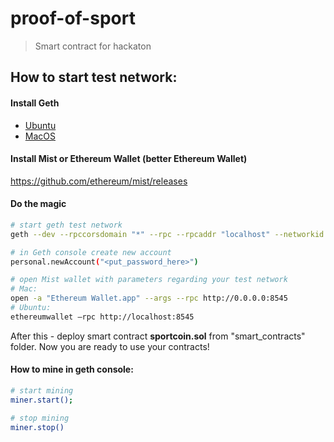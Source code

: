 # proof-of-sport

> Smart contract for hackaton

## How to start test network:

#### Install Geth
- [Ubuntu](https://github.com/ethereum/go-ethereum/wiki/Installation-Instructions-for-Ubuntu)
- [MacOS](https://github.com/ethereum/go-ethereum/wiki/Installation-Instructions-for-Mac)

#### Install Mist or Ethereum Wallet (better Ethereum Wallet)
https://github.com/ethereum/mist/releases

#### Do the magic

``` bash
# start geth test network
geth --dev --rpccorsdomain "*" --rpc --rpcaddr "localhost" --networkid 8545 --minerthreads "1" --rpcapi  "admin,debug,miner,shh,txpool,personal,eth,net,web3" console

# in Geth console create new account
personal.newAccount("<put_password_here>")

# open Mist wallet with parameters regarding your test network
# Mac:
open -a "Ethereum Wallet.app" --args --rpc http://0.0.0.0:8545
# Ubuntu:
ethereumwallet —rpc http://localhost:8545
```

After this - deploy smart contract **sportcoin.sol** from "smart_contracts" folder. Now you are ready to use your contracts!

#### How to mine in geth console:

``` bash
# start mining
miner.start();

# stop mining
miner.stop()
```
